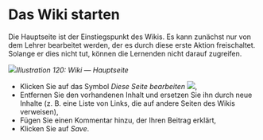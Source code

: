 # Das Wiki starten

Die Hauptseite ist der Einstiegspunkt des Wikis. Es kann zunächst nur von dem Lehrer bearbeitet werden, der es durch diese erste Aktion freischaltet. Solange er dies nicht tut, können die Lernenden nicht darauf zugreifen.

![](../../.gitbook/assets/images146%20%281%29.png)_Illustration 120: Wiki — Hauptseite_

* Klicken Sie auf das Symbol _Diese Seite bearbeiten_ ![](../../.gitbook/assets/graphics209.png),
* Entfernen Sie den vorhandenen Inhalt und ersetzen Sie ihn durch neue Inhalte \(z. B. eine Liste von Links, die auf andere Seiten des Wikis verweisen\),
* Fügen Sie einen Kommentar hinzu, der Ihren Beitrag erklärt,
* Klicken Sie auf _Save_.

